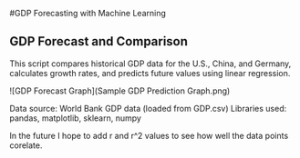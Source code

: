 #GDP Forecasting with Machine Learning

GDP Forecast and Comparison
---------------------------
This script compares historical GDP data for the U.S., China, and Germany,
calculates growth rates, and predicts future values using linear regression.

![GDP Forecast Graph](Sample GDP Prediction Graph.png)

Data source: World Bank GDP data (loaded from GDP.csv)
Libraries used: pandas, matplotlib, sklearn, numpy

In the future I hope to add r and r^2 values to see how well the data points corelate.
